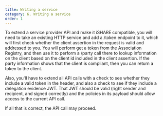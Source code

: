 ```yaml
---
title: Writing a service
category: 6. Writing a service
order: 1
---
```


To extend a service provider API and make it iSHARE compatible, you will need to take an existing HTTP service and add a /token endpoint to it, which will first check whether the client assertion in the request is valid and addressed to you. You will perform get a token from the Association Registry, and then use it to perform a /party call there to lookup information on the client based on the client id included in the client assertion. If the party information shows that the client is compliant, then you can return a token to the client.

Also, you'll have to extend all API calls with a check to see whether they include a valid token in the header, and also a check to see if they include a delegation evidence JWT. That JWT should be valid (right sender and recipient, and signed correctly) and the policies in its payload should allow access to the current API call.

If all that is correct, the API call may proceed.
